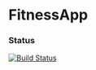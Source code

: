# FitnessApp

### Status
[![Build Status](https://travis-ci.com/github/ChristianSlanzi/FitnessApp.png)](https://travis-ci.com/github/ChristianSlanzi/FitnessApp)
